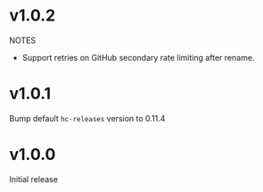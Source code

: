 # v1.0.2

NOTES

- Support retries on GitHub secondary rate limiting after rename.

# v1.0.1

Bump default `hc-releases` version to 0.11.4

# v1.0.0

Initial release
